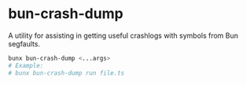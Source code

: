 # bun-crash-dump

A utility for assisting in getting useful crashlogs with symbols from Bun segfaults.

```sh
bunx bun-crash-dump <...args>
# Example:
# bunx bun-crash-dump run file.ts
```
